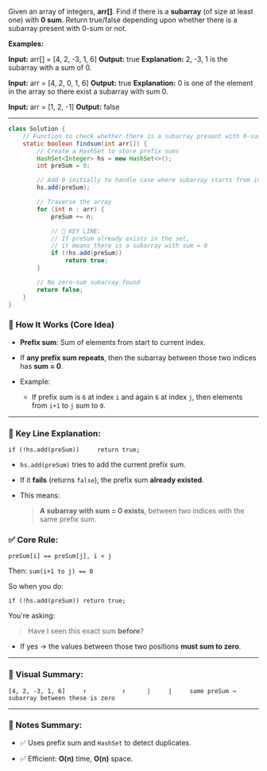 Given an array of integers, **arr[]**. Find if there is a **subarray** (of size at least one) with **0 sum**. Return true/false depending upon whether there is a subarray present with 0-sum or not. 

**Examples:**

**Input:** arr[] = [4, 2, -3, 1, 6]
**Output:** true
**Explanation:** 2, -3, 1 is the subarray with a sum of 0.

**Input:** arr = [4, 2, 0, 1, 6]
**Output:** true
**Explanation:** 0 is one of the element in the array so there exist a subarray with sum 0.

**Input:** arr = [1, 2, -1]
**Output:** false

------------------------------------------------------------------------
```java
class Solution {
    // Function to check whether there is a subarray present with 0-sum or not.
    static boolean findsum(int arr[]) {
        // Create a HashSet to store prefix sums
        HashSet<Integer> hs = new HashSet<>();
        int preSum = 0;

        // Add 0 initially to handle case where subarray starts from index 0
        hs.add(preSum);

        // Traverse the array
        for (int n : arr) {
            preSum += n;

            // 🔑 KEY LINE:
            // If preSum already exists in the set,
            // it means there is a subarray with sum = 0
            if (!hs.add(preSum))
                return true;
        }

        // No zero-sum subarray found
        return false;
    }
}

```

### 🧠 **How It Works (Core Idea)**

- **Prefix sum**: Sum of elements from start to current index.
    
- If **any prefix sum repeats**, then the subarray between those two indices has **sum = 0**.
    
- Example:
    
    - If prefix sum is `6` at index `i` and again `6` at index `j`, then elements from `i+1` to `j` sum to `0`.
        

---

### 🔑 **Key Line Explanation:**


`if (!hs.add(preSum))     return true;`

- `hs.add(preSum)` tries to add the current prefix sum.
    
- If it **fails** (returns `false`), the prefix sum **already existed**.
    
- This means:
    
    > **A subarray with sum = 0 exists**, between two indices with the same prefix sum.

### ✅ Core Rule:

`preSum[i] == preSum[j], i < j`

Then:
`sum(i+1 to j) == 0`

So when you do:

`if (!hs.add(preSum)) return true;`

You're asking:

> Have I seen this exact sum **before**?

- If yes → the values between those two positions **must sum to zero**.
    

---

### 🧠 Visual Summary:

`[4, 2, -3, 1, 6]    
     ↑          ↑      |    
 |     same preSum → subarray between these is zero`

---

### 🧾 Notes Summary:

- ✅ Uses prefix sum and `HashSet` to detect duplicates.
    
- ✅ Efficient: **O(n)** time, **O(n)** space.
